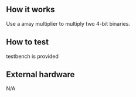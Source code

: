 <!---

This file is used to generate your project datasheet. Please fill in the information below and delete any unused
sections.

You can also include images in this folder and reference them in the markdown. Each image must be less than
512 kb in size, and the combined size of all images must be less than 1 MB.
-->

## How it works

Use a array multiplier to multiply two 4-bit binaries.

## How to test

testbench is provided

## External hardware

N/A
